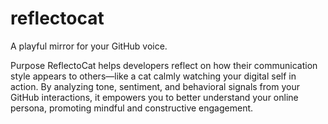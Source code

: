 # reflectocat
A playful mirror for your GitHub voice.

Purpose
ReflectoCat helps developers reflect on how their communication style appears to others—like a cat calmly watching your digital self in action. By analyzing tone, sentiment, and behavioral signals from your GitHub interactions, it empowers you to better understand your online persona, promoting mindful and constructive engagement.
